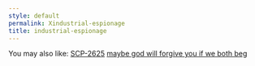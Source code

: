 ```yaml
---
style: default
permalink: Xindustrial-espionage
title: industrial-espionage
---
```

You may also like:
[SCP-2625](http://scp-wiki.net/scp-2625)
[maybe god will forgive you if we both beg](http://scp-wiki.net/i-thought-you-would-come-back-if-i-made-it-well)
